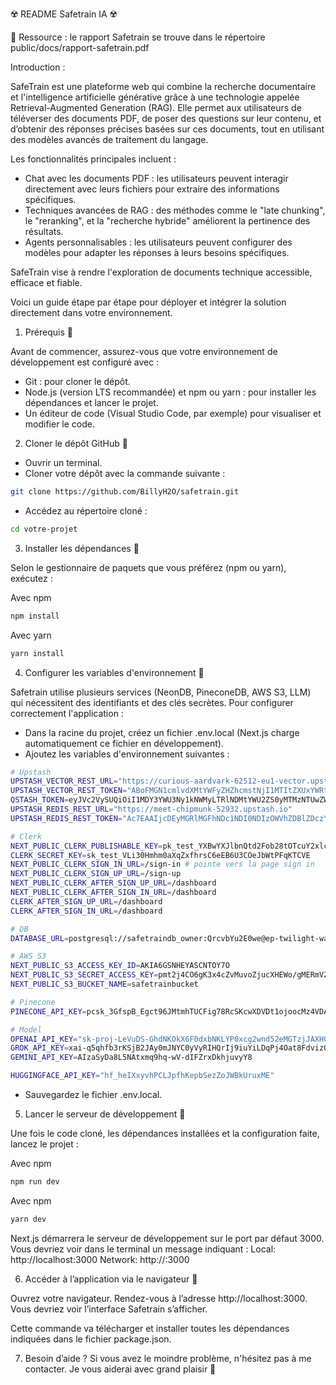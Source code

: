 ☢️ README Safetrain IA ☢️ 

📙 Ressource : le rapport Safetrain se trouve dans le répertoire public/docs/rapport-safetrain.pdf 

Introduction :

SafeTrain est une plateforme web qui combine la recherche documentaire et l'intelligence artificielle générative grâce à une technologie appelée Retrieval-Augmented Generation (RAG). Elle permet aux utilisateurs de téléverser des documents PDF, de poser des questions sur leur contenu, et d’obtenir des réponses précises basées sur ces documents, tout en utilisant des modèles avancés de traitement du langage.

Les fonctionnalités principales incluent :

- Chat avec les documents PDF : les utilisateurs peuvent interagir directement avec leurs fichiers pour extraire des informations spécifiques.
- Techniques avancées de RAG : des méthodes comme le "late chunking", le "reranking", et la "recherche hybride" améliorent la pertinence des résultats.
- Agents personnalisables : les utilisateurs peuvent configurer des modèles pour adapter les réponses à leurs besoins spécifiques.

SafeTrain vise à rendre l'exploration de documents technique accessible, efficace et fiable.


Voici un guide étape par étape pour déployer et intégrer la solution directement dans votre environnement.

1. Prérequis 🔸
   
Avant de commencer, assurez-vous que votre environnement de développement est configuré avec :

- Git : pour cloner le dépôt.
- Node.js (version LTS recommandée) et npm ou yarn : pour installer les dépendances et lancer le projet.
- Un éditeur de code (Visual Studio Code, par exemple) pour visualiser et modifier le code.

2. Cloner le dépôt GitHub 🔸

- Ouvrir un terminal.
- Cloner votre dépôt avec la commande suivante :

```bash
git clone https://github.com/BillyH2O/safetrain.git
```

- Accédez au répertoire cloné :

```bash
cd votre-projet
```

3. Installer les dépendances 🔸
   
Selon le gestionnaire de paquets que vous préférez (npm ou yarn), exécutez :

Avec npm
```bash
npm install
```
Avec yarn
```bash
yarn install
```

4. Configurer les variables d'environnement 🔸
   
Safetrain utilise plusieurs services (NeonDB, PineconeDB, AWS S3, LLM) qui nécessitent des identifiants et des clés secrètes. Pour configurer correctement l'application :

- Dans la racine du projet, créez un fichier .env.local (Next.js charge automatiquement ce fichier en développement).
- Ajoutez les variables d'environnement suivantes :

```bash
# Upstash
UPSTASH_VECTOR_REST_URL="https://curious-aardvark-62512-eu1-vector.upstash.io"
UPSTASH_VECTOR_REST_TOKEN="ABoFMGN1cmlvdXMtYWFyZHZhcmstNjI1MTItZXUxYWRtaW5ZbUl6TmpObE9ESXRaVGd5TkMwMFptRXlMVGsyTkRJdE5tWm1NemxsTkdObE16QTA="
QSTASH_TOKEN=eyJVc2VySUQiOiI1MDY3YWU3Ny1kNWMyLTRlNDMtYWU2ZS0yMTMzNTUwZWMwM2YiLCJQYXNzd29yZCI6Ijc0YWExNDdjOWRhODQ0MmRhZmQxNjI5ZTQ2MWQ0OGQ5In0=
UPSTASH_REDIS_REST_URL="https://meet-chipmunk-52932.upstash.io"
UPSTASH_REDIS_REST_TOKEN="Ac7EAAIjcDEyMGRlMGFhNDc1NDI0NDIzOWVhZDBlZDczY2Q3NDNlOXAxMA"

# Clerk
NEXT_PUBLIC_CLERK_PUBLISHABLE_KEY=pk_test_YXBwYXJlbnQtd2Fob28tOTcuY2xlcmsuYWNjb3VudHMuZGV2JA
CLERK_SECRET_KEY=sk_test_VLi30Hmhm0aXqZxfhrsC6eEB6U3COeJbWtPFqKTCVE
NEXT_PUBLIC_CLERK_SIGN_IN_URL=/sign-in # pointe vers la page sign in
NEXT_PUBLIC_CLERK_SIGN_UP_URL=/sign-up
NEXT_PUBLIC_CLERK_AFTER_SIGN_UP_URL=/dashboard
NEXT_PUBLIC_CLERK_AFTER_SIGN_IN_URL=/dashboard
CLERK_AFTER_SIGN_UP_URL=/dashboard
CLERK_AFTER_SIGN_IN_URL=/dashboard

# DB
DATABASE_URL=postgresql://safetraindb_owner:QrcvbYu2E0we@ep-twilight-waterfall-a22y3kiv.eu-central-1.aws.neon.tech/safetraindb?sslmode=require

# AWS S3
NEXT_PUBLIC_S3_ACCESS_KEY_ID=AKIA6GSNHEYASCNTOY7O
NEXT_PUBLIC_S3_SECRET_ACCESS_KEY=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
NEXT_PUBLIC_S3_BUCKET_NAME=safetrainbucket

# Pinecone
PINECONE_API_KEY=pcsk_3GfspB_Egct96JMtmhTUCFig78RcSKcwXDVDt1ojoocMz4VDALbLDiGvHXb8MwrfAhCV2n

# Model
OPENAI_API_KEY="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"
GROK_API_KEY=xai-q5qhfb3rKSjB2JAy0mJNYC0yVyRIHQrIj9iuYiLDqPj4Oat8FdvizQLDj69ESwkkMN885ej5qX00BIHn
GEMINI_API_KEY=AIzaSyDa8L5NAtxmq9hq-wV-dIFZrxDkhjuvyY8

HUGGINGFACE_API_KEY="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"
```

- Sauvegardez le fichier .env.local.

5. Lancer le serveur de développement 🔸

Une fois le code cloné, les dépendances installées et la configuration faite, lancez le projet :

Avec npm
```bash
npm run dev
```

Avec npm
```bash
yarn dev
```

Next.js démarrera le serveur de développement sur le port par défaut 3000. Vous devriez voir dans le terminal un message indiquant :
Local:    http://localhost:3000
Network:  http://<votre-adresse-ip>:3000

6. Accéder à l’application via le navigateur 🔸

Ouvrez votre navigateur.
Rendez-vous à l’adresse http://localhost:3000.
Vous devriez voir l’interface Safetrain s’afficher.

Cette commande va télécharger et installer toutes les dépendances indiquées dans le fichier package.json.

7. Besoin d’aide ?
Si vous avez le moindre problème, n'hésitez pas à me contacter. Je vous aiderai avec grand plaisir 🙂
